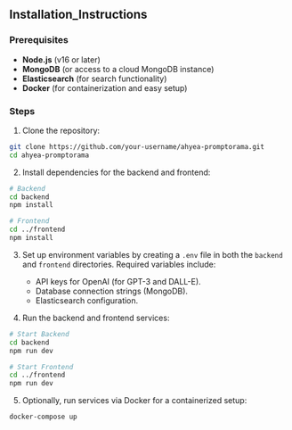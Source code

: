 ## Installation_Instructions

### Prerequisites

- **Node.js** (v16 or later)
- **MongoDB** (or access to a cloud MongoDB instance)
- **Elasticsearch** (for search functionality)
- **Docker** (for containerization and easy setup)

### Steps

1. Clone the repository:

```bash
git clone https://github.com/your-username/ahyea-promptorama.git
cd ahyea-promptorama
```

2. Install dependencies for the backend and frontend:

```bash
# Backend
cd backend
npm install

# Frontend
cd ../frontend
npm install
```

3. Set up environment variables by creating a `.env` file in both the `backend` and `frontend` directories. Required variables include:
   - API keys for OpenAI (for GPT-3 and DALL-E).
   - Database connection strings (MongoDB).
   - Elasticsearch configuration.

4. Run the backend and frontend services:

```bash
# Start Backend
cd backend
npm run dev

# Start Frontend
cd ../frontend
npm run dev
```

5. Optionally, run services via Docker for a containerized setup:

```bash
docker-compose up
```
